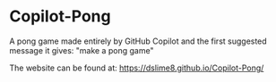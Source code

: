 # Copilot-Pong
A pong game made entirely by GitHub Copilot and the first suggested message it gives: "make a pong game"

The website can be found at: https://dslime8.github.io/Copilot-Pong/

